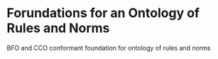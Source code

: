 # Forundations for an Ontology of Rules and Norms
BFO and CCO conformant foundation for ontology of rules and norms
